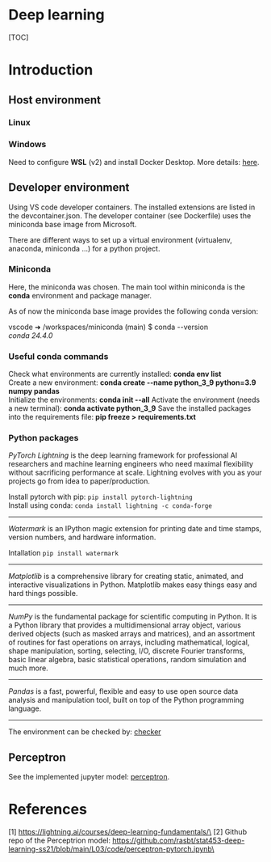 # Deep learning

[TOC]

# Introduction

## Host environment

### Linux

### Windows
Need to configure **WSL** (v2) and install Docker Desktop. More details: [here](./README_wsl2.md).

## Developer environment
Using VS code developer containers. The installed extensions are listed in the devcontainer.json. The developer container (see Dockerfile) uses the miniconda base image from Microsoft. 

There are different ways to set up a virtual environment (virtualenv, anaconda, miniconda ...) for a python project. 

### Miniconda

Here, the miniconda was chosen. The main tool within miniconda is the **conda** environment and package manager.

As of now the miniconda base image provides the following conda version:

vscode ➜ /workspaces/miniconda (main) $ conda --version\
*conda 24.4.0*

### Useful conda commands

Check what environments are currently installed: **conda env list**\
Create a new environment: **conda create --name python_3_9  python=3.9 numpy pandas**\
Initialize the environments: **conda init --all**
Activate the environment (needs a new terminal): **conda activate python_3_9**
Save the installed packages into the requirements file: **pip freeze > requirements.txt**

### Python packages

*PyTorch Lightning* is the deep learning framework for professional AI researchers and machine learning engineers who need maximal flexibility without sacrificing performance at scale. Lightning evolves with you as your projects go from idea to paper/production.

Install pytorch with pip: ``pip install pytorch-lightning``\
Install using conda: ``conda install lightning -c conda-forge``

---

*Watermark* is an IPython magic extension for printing date and time stamps, version numbers, and hardware information.

Intallation ``pip install watermark``

---

*Matplotlib* is a comprehensive library for creating static, animated, and interactive visualizations in Python. Matplotlib makes easy things easy and hard things possible.

---

*NumPy* is the fundamental package for scientific computing in Python. It is a Python library that provides a multidimensional array object, various derived objects (such as masked arrays and matrices), and an assortment of routines for fast operations on arrays, including mathematical, logical, shape manipulation, sorting, selecting, I/O, discrete Fourier transforms, basic linear algebra, basic statistical operations, random simulation and much more.

---

*Pandas* is a fast, powerful, flexible and easy to use open source data analysis and manipulation tool, built on top of the Python programming language.

---

The environment can be checked by: [checker](jupyter_check_environment.ipynb)

## Perceptron

See the implemented jupyter model: [perceptron](./perceptron.ipynb).

# References

[1] https://lightning.ai/courses/deep-learning-fundamentals/\
[2] Github repo of the Perceptrion model: https://github.com/rasbt/stat453-deep-learning-ss21/blob/main/L03/code/perceptron-pytorch.ipynb\

